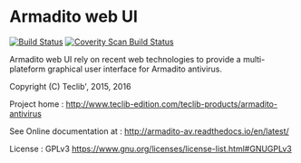 Armadito web UI
===============
[![Build Status](https://travis-ci.org/armadito/armadito-gui.svg?branch=DEV)](https://travis-ci.org/armadito/armadito-gui)
<a href="https://scan.coverity.com/projects/armadito-armadito-gui">
  <img alt="Coverity Scan Build Status"
       src="https://scan.coverity.com/projects/10497/badge.svg"/>
</a>

Armadito web UI rely on recent web technologies to provide a multi-plateform graphical user interface for Armadito antivirus.

Copyright (C) Teclib', 2015, 2016

Project home : <http://www.teclib-edition.com/teclib-products/armadito-antivirus>

See Online documentation at : <http://armadito-av.readthedocs.io/en/latest/>

License : GPLv3 <https://www.gnu.org/licenses/license-list.html#GNUGPLv3>
